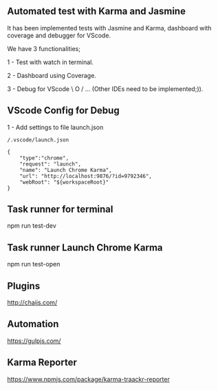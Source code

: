 
## Automated test with Karma and Jasmine

It has been implemented tests with Jasmine and Karma, dashboard with coverage and debugger for VScode.

We have 3 functionalities;

1 - Test with watch in terminal.

2 - Dashboard using Coverage.

3 - Debug for VScode \ O / ... (Other IDEs need to be implemented;)).

## VScode Config for Debug

1 - Add settings to file launch.json 
    
    /.vscode/launch.json

    {
        "type":"chrome",
        "request": "launch",
        "name": "Launch Chrome Karma",
        "url": "http://localhost:9876/?id=9792346",
        "webRoot": "${workspaceRoot}"
    }



## Task runner for terminal

npm run test-dev 

## Task runner Launch Chrome Karma

npm run test-open

## Plugins

http://chaijs.com/

## Automation

https://gulpjs.com/

## Karma Reporter

https://www.npmjs.com/package/karma-traackr-reporter
